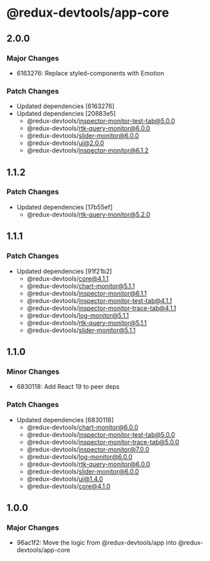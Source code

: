 # @redux-devtools/app-core

## 2.0.0

### Major Changes

- 6163276: Replace styled-components with Emotion

### Patch Changes

- Updated dependencies [6163276]
- Updated dependencies [20883e5]
  - @redux-devtools/inspector-monitor-test-tab@5.0.0
  - @redux-devtools/rtk-query-monitor@6.0.0
  - @redux-devtools/slider-monitor@6.0.0
  - @redux-devtools/ui@2.0.0
  - @redux-devtools/inspector-monitor@6.1.2

## 1.1.2

### Patch Changes

- Updated dependencies [17b55ef]
  - @redux-devtools/rtk-query-monitor@5.2.0

## 1.1.1

### Patch Changes

- Updated dependencies [91f21b2]
  - @redux-devtools/core@4.1.1
  - @redux-devtools/chart-monitor@5.1.1
  - @redux-devtools/inspector-monitor@6.1.1
  - @redux-devtools/inspector-monitor-test-tab@4.1.1
  - @redux-devtools/inspector-monitor-trace-tab@4.1.1
  - @redux-devtools/log-monitor@5.1.1
  - @redux-devtools/rtk-query-monitor@5.1.1
  - @redux-devtools/slider-monitor@5.1.1

## 1.1.0

### Minor Changes

- 6830118: Add React 19 to peer deps

### Patch Changes

- Updated dependencies [6830118]
  - @redux-devtools/chart-monitor@6.0.0
  - @redux-devtools/inspector-monitor-test-tab@5.0.0
  - @redux-devtools/inspector-monitor-trace-tab@5.0.0
  - @redux-devtools/inspector-monitor@7.0.0
  - @redux-devtools/log-monitor@6.0.0
  - @redux-devtools/rtk-query-monitor@6.0.0
  - @redux-devtools/slider-monitor@6.0.0
  - @redux-devtools/ui@1.4.0
  - @redux-devtools/core@4.1.0

## 1.0.0

### Major Changes

- 96ac1f2: Move the logic from @redux-devtools/app into @redux-devtools/app-core
